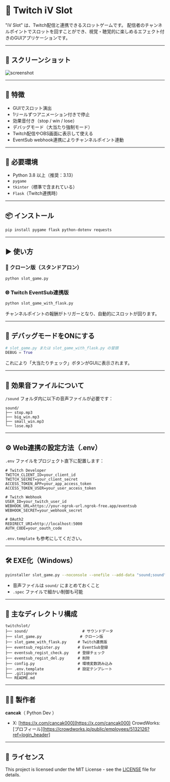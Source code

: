 # 🎰 Twitch iV Slot

"iV Slot" は、Twitch配信と連携できるスロットゲームです。
配信者のチャンネルポイントでスロットを回すことができ、視覚・聴覚的に楽しめるエフェクト付きのGUIアプリケーションです。

---

## 📸 スクリーンショット

![screenshot](screenshots/demo.jpg)

---

## 🔧 特徴

* GUIでスロット演出
* 1リールずつアニメーション付きで停止
* 効果音付き（stop / win / lose）
* デバッグモード（大当たり強制モード）
* Twitch配信やOBS画面に表示して使える
* EventSub webhook連携によりチャンネルポイント連動

---

## 💽 必要環境

* Python 3.8 以上（推奨：3.13）
* `pygame`
* `tkinter`（標準で含まれている）
* `Flask`（Twitch連携時）

---

## 📦 インストール

```bash
pip install pygame flask python-dotenv requests
```

---

## ▶️ 使い方

### 🔁 クローン版（スタンドアロン）

```bash
python slot_game.py
```

### 🌐 Twitch EventSub連携版

```bash
python slot_game_with_flask.py
```

チャンネルポイントの報酬がトリガーとなり、自動的にスロットが回ります。

---

## 🐞 デバッグモードをONにする

```python
# slot_game.py または slot_game_with_flask.py の冒頭
DEBUG = True
```

これにより「大当たりチェック」ボタンがGUIに表示されます。

---

## 🎵 効果音ファイルについて

`/sound` フォルダ内に以下の音声ファイルが必要です：

```
sound/
├── stop.mp3
├── big_win.mp3
├── small_win.mp3
└── lose.mp3
```

---

## ⚙️ Web連携の設定方法（.env）

`.env` ファイルをプロジェクト直下に配置します：

```env
# Twitch Developer
TWITCH_CLIENT_ID=your_client_id
TWITCH_SECRET=your_client_secret
ACCESS_TOKEN_APP=your_app_access_token
ACCESS_TOKEN_USER=your_user_access_token

# Twitch Webhook
USER_ID=your_twitch_user_id
WEBHOOK_URL=https://your-ngrok-url.ngrok-free.app/eventsub
WEBHOOK_SECRET=your_webhook_secret

# OAuth2
REDIRECT_URI=http://localhost:5000
AUTH_CODE=your_oauth_code
```

`.env.template` も参考にしてください。

---

## 🛠️ EXE化（Windows）

```bash
pyinstaller slot_game.py --noconsole --onefile --add-data "sound;sound"
```

* 音声ファイルは `sound/` にまとめておくこと
* `.spec` ファイルで細かい制御も可能

---

## 📁 主なディレクトリ構成

```
twitchslot/
├── sound/                        # サウンドデータ
├── slot_game.py                 # クローン版
├── slot_game_with_flask.py     # Twitch連携版
├── eventsub_register.py        # EventSub登録
├── eventsub_regist_check.py    # 登録チェック
├── eventsub_regist_del.py      # 削除
├── config.py                   # 環境変数読み込み
├── .env.template               # 設定テンプレート
├── .gitignore
└── README.md
```

---

## 🙋‍♂️ 製作者

**cancak**（ Python Dev ）

* X: [https://x.com/cancak000](https://x.com/cancak000)
  CrowdWorks: [プロフィール][https://crowdworks.jp/public/employees/5132126?ref=login_header]
---

## 📜 ライセンス

This project is licensed under the MIT License - see the [LICENSE](LICENSE) file for details.
